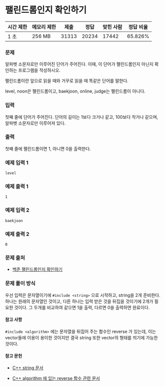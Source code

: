 # 팰린드롬인지 확인하기
 
|시간 제한|	메모리 제한|	제출|	정답|	맞힌 사람|	정답 비율|
|---------|--------|----------|-------|----------|----------|
|1 초|	256 MB|	31313|	20234|	17442|	65.826%|

### 문제

알파벳 소문자로만 이루어진 단어가 주어진다. 이때, 이 단어가 팰린드롬인지 아닌지 확인하는 프로그램을 작성하시오.

팰린드롬이란 앞으로 읽을 때와 거꾸로 읽을 때 똑같은 단어를 말한다. 

level, noon은 팰린드롬이고, baekjoon, online, judge는 팰린드롬이 아니다.

### 입력

첫째 줄에 단어가 주어진다. 단어의 길이는 1보다 크거나 같고, 100보다 작거나 같으며, 알파벳 소문자로만 이루어져 있다.

### 출력

첫째 줄에 팰린드롬이면 1, 아니면 0을 출력한다.

### 예제 입력 1 

```
level
```

### 예제 출력 1 

```
1
```

### 예제 입력 2 

```
baekjoon
```

### 예제 출력 2 

```
0
```

### 문제 출처

- [백준 팰린드롬인지 확인하기](https://www.acmicpc.net/problem/10988)

### 문제 풀이 방식

우선 입력은 문자열이기에 `#include <string>` 으로 시작하고, string을 2개 준비한다.
하나는 원래의 문자열인 것이고, 다른 하나는 입력 받은 것을 뒤집을 것이기에 2개가 필요한 것이다. 그 두개를 비교하여 같으면 1을 출력, 다르면 0을 출력하면 완료이다.

#### 참고 사항

`#include <algorithm>` 에는 문자열을 뒤집어 주는 함수인 reverse 가 있는데, 이는 vector들에 이용이 용이한 것이지만 결국 string 또한 vector의 형태를 띄기에 가능한 것이다.

#### 참고 문헌

- [C++ string 문서](https://cplusplus.com/reference/string/)

- [C++ algorithm 에 있는 reverse 함수 관련 문서](https://cplusplus.com/reference/algorithm/reverse/)
